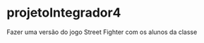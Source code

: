 projetoIntegrador4
==================

Fazer uma versão do jogo Street Fighter com os alunos da classe
